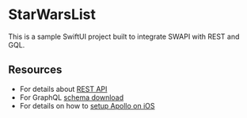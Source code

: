 #  StarWarsList

This is a sample SwiftUI project built to integrate SWAPI with REST and GQL.

## Resources

- For details about [REST API](://swapi.dev)
- For GraphQL [schema download](https://studio.apollographql.com/public/star-wars-swapi/variant/current/schema/reference)
- For details on how to [setup Apollo on iOS](https://www.apollographql.com/docs/ios)


